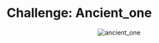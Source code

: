 
# Challenge: Ancient_one

<p align="center">
  <img alt = "ancient_one" https://github.com/VulnFreak/The-Cyber-Grabs-CTF/blob/master/Images/ancient_one.JPG">
</p>
